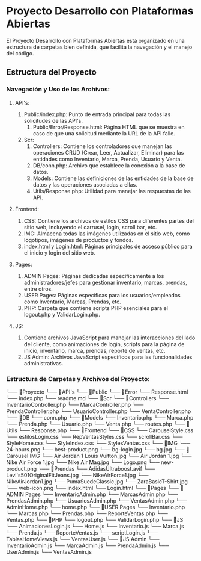 # Proyecto Desarrollo con Plataformas Abiertas
El Proyecto Desarrollo con Plataformas Abiertas está organizado en una estructura de carpetas bien definida, que facilita la navegación y el manejo del código.

## Estructura del Proyecto
### Navegación y Uso de los Archivos: 
1. API's: 
    1. Public/index.php: Punto de entrada principal para todas las solicitudes de las API's.
        1. Public/Error/Response.html: Página HTML que se muestra en caso de que una solicitud mediante la URL de la API falle.
    2. Scr:
        1. Controllers: Contiene los controladores que manejan las operaciones CRUD (Crear, Leer, Actualizar, Eliminar) para las entidades como Inventario, Marca, Prenda, Usuario y Venta.
        2. DB/conn.php: Archivo que establece la conexión a la base de datos.
        3. Models: Contiene las definiciones de las entidades de la base de datos y las operaciones asociadas a ellas.
        4. Utils/Response.php: Utilidad para manejar las respuestas de las API.

2. Frontend:
    1. CSS: Contiene los archivos de estilos CSS para diferentes partes del sitio web, incluyendo el carrusel, login, scroll bar, etc.
    2. IMG: Almacena todas las imágenes utilizadas en el sitio web, como logotipos, imágenes de productos y fondos.
    3. index.html y Login.html: Páginas principales de acceso público para el inicio y login del sitio web.

3. Pages:
    1. ADMIN Pages: Páginas dedicadas específicamente a los administradores/jefes para gestionar inventario, marcas, prendas, entre otros.
    2. USER Pages: Páginas específicas para los usuarios/empleados como Inventario, Marcas, Prendas, etc.
    3. PHP: Carpeta que contiene scripts PHP esenciales para el logout.php y ValidarLogin.php.

4. JS:
    1. Contiene archivos JavaScript para manejar las interacciones del lado del cliente, como animaciones de login, scripts para la página de inicio, inventario, marca, prendas, reporte de ventas, etc.
    2. JS Admin: Archivos JavaScript específicos para las funcionalidades administrativas. 

### Estructura de Carpetas y Archivos del Proyecto:
└── 📁Proyecto
    └── 📁API's
        └── 📁Public
            └── 📁Error
                └── Response.html
            └── index.php
        └── readme.md
        └── 📁Scr
            └── 📁Controllers
                └── InventarioController.php
                └── MarcaController.php
                └── PrendaController.php
                └── UsuarioController.php
                └── VentaController.php
            └── 📁DB
                └── conn.php
            └── 📁Models
                └── Inventario.php
                └── Marca.php
                └── Prenda.php
                └── Usuario.php
                └── Venta.php
            └── routes.php
            └── 📁Utils
                └── Response.php
    └── 📁Frontend
        └── 📁CSS
            └── CarouselStyle.css
            └── estilosLogin.css
            └── RepVentasStyles.css
            └── scrollBar.css
            └── StyleHome.css
            └── StyleIndex.css
            └── StylesVentas.css
        └── 📁IMG
            └── 24-hours.png
            └── best-product.png
            └── bg-login.jpg
            └── bg.jpg
            └── 📁Carousel IMG
                └── Air Jordan 1 Louis Vuitton.jpg
                └── Air Jordan 1.jpg
                └── Nike Air Force 1.jpg
                └── Nike Air Mag.jpg
            └── Logo.png
            └── new-product.png
            └── 📁Prendas
                └── AdidasUltraboost.avif
                └── Levi's501OriginalFitJeans.jpg
                └── NikeAirForce1.jpg
                └── NikeAirJordan1.jpg
                └── PumaSuedeClassic.jpg
                └── ZaraBasicT-Shirt.jpg
            └── web-icon.png
        └── index.html
        └── Login.html
        └── 📁Pages
            └── 📁ADMIN Pages
                └── InventarioAdmin.php
                └── MarcasAdmin.php
                └── PrendasAdmin.php
                └── UsuariosAdmin.php
                └── VentasAdmin.php
            └── AdminHome.php
            └── home.php
            └── 📁USER Pages
                └── Inventario.php
                └── Marcas.php
                └── Prendas.php
                └── ReporteVentas.php
                └── Ventas.php
        └── 📁PHP
            └── logout.php
            └── ValidarLogin.php
    └── 📁JS
        └── AnimacionesLogin.js
        └── Home.js
        └── Inventario.js
        └── Marca.js
        └── Prenda.js
        └── ReporteVentas.js
        └── scriptLogin.js
        └── TablasHomeViews.js
        └── VentasUser.js
    └── 📁JS Admin
        └── InventarioAdmin.js
        └── MarcaAdmin.js
        └── PrendaAdmin.js
        └── UserAdmin.js
        └── VentasAdmin.js

##
###